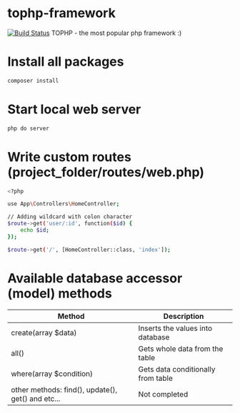 # tophp-framework

[![Build Status](https://travis-ci.org/joemccann/dillinger.svg?branch=master)](https://github.com/sobirjonovs/tophp-framework) TOPHP - the most popular php framework :)

# Install all packages
```sh
composer install
```
# Start local web server
```sh
php do server
```
# Write custom routes (project_folder/routes/web.php)
```sh
<?php

use App\Controllers\HomeController;

// Adding wildcard with colon character
$route->get('user/:id', function($id) {
    echo $id;
});

$route->get('/', [HomeController::class, 'index']);
```

# Available database accessor (model) methods
| Method | Description |
| ------ | ------ |
| create(array $data) | Inserts the values into database |
| all() | Gets whole data from the table |
| where(array $condition) | Gets data conditionally from table |
| other methods: find(), update(), get() and etc... | Not completed |
